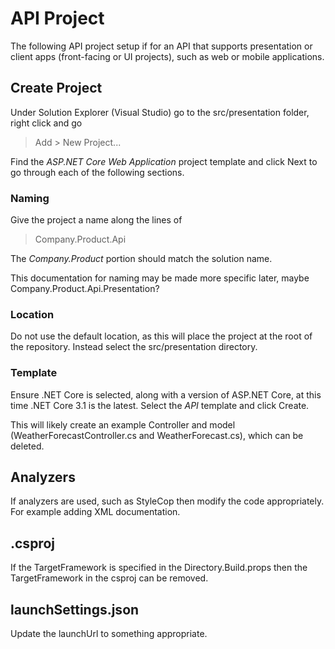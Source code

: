 # API Project

The following API project setup if for an API that supports presentation or client apps (front-facing or UI projects),
such as web or mobile applications.

## Create Project

Under Solution Explorer (Visual Studio) go to the src/presentation folder, right click and go

> Add > New Project...

Find the *ASP.NET Core Web Application* project template and click Next to go through each of the following sections.

### Naming

Give the project a name along the lines of

> Company.Product.Api

The *Company.Product* portion should match the solution name.

This documentation for naming may be made more specific later, maybe Company.Product.Api.Presentation?

### Location

Do not use the default location, as this will place the project at the root of the repository.
Instead select the src/presentation directory.

### Template

Ensure .NET Core is selected, along with a version of ASP.NET Core, at this time .NET Core 3.1 is the latest.
Select the *API* template and click Create.

This will likely create an example Controller and model (WeatherForecastController.cs and WeatherForecast.cs), which can be deleted.

## Analyzers

If analyzers are used, such as StyleCop then modify the code appropriately. For example adding XML documentation.

## .csproj

If the TargetFramework is specified in the Directory.Build.props then the TargetFramework in the csproj can be removed.

## launchSettings.json

Update the launchUrl to something appropriate.
